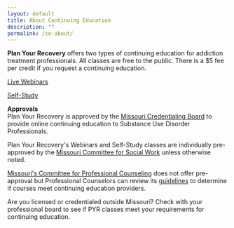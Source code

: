 ```yaml
---
layout: default
title: About Continuing Education
description: ""
permalink: /ce-about/
---
```


**Plan Your Recovery** offers two types of continuing education for addiction treatment professionals. All classes are free to the public. There is a $5 fee per credit if you request a continuing education.

[Live Webinars](planyourrecovery.com/webinars "Webinars")

[Self-Study](planyourrecovery.com/self-study "Self Study")

**Approvals**  
Plan Your Recovery is approved by the [Missouri Credentialing Board](https://missouricb.com/onlinehomestudy/ "Missouri Credentialing Board") to provide online continuing education to Substance Use Disorder Professionals.

Plan Your Recovery's Webinars and Self-Study classes are individually pre-approved by the [Missouri Committee for Social Work](https://pr.mo.gov/socialworkers.asp "Missouri Social Workers") unless otherwise noted.

[Missouri's Committee for Professional Counseling](https://pr.mo.gov/boards/counselors/continuingeducationreminder.pdf "Missouri Professional Counselors") does not offer pre-approval but Professional Counselors can review its [guidelines](https://pr.mo.gov/boards/counselors/continuingeducationreminder.pdf "Missouri Professional Counselors") to determine if courses meet continuing education providers.

Are you licensed or credentialed outside Missouri? Check with your professional board to see if PYR classes meet your requirements for continuing education.
